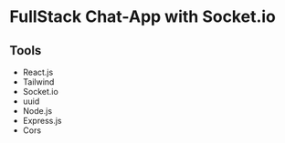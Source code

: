 # FullStack Chat-App with Socket.io

## Tools

- React.js
- Tailwind
- Socket.io
- uuid
- Node.js
- Express.js
- Cors
